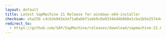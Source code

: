 ```yaml
---
layout: default
title: Latest SapMachine 21 Release for windows-x64-installer
checksum: sha256 c4cb3e043e2ef1a0abbf1ade9c0a9334ed4b860e1cba1b5e257e4e94edfd2a90
redirect_to:
  - https://github.com/SAP/SapMachine/releases/download/sapmachine-21.0.7/sapmachine-jre-21.0.7_windows-x64_bin.msi
---
```

